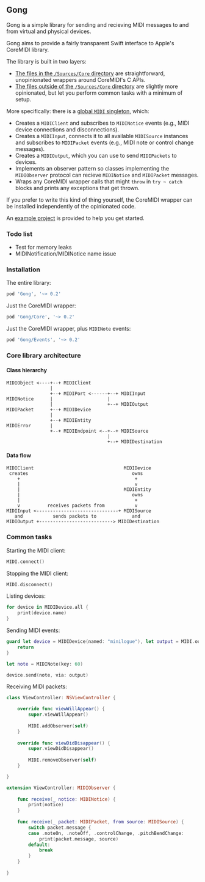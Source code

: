 ## Gong

Gong is a simple library for sending and recieving MIDI messages to and from virtual and physical devices.

Gong aims to provide a fairly transparent Swift interface to Apple's CoreMIDI library.

The library is built in two layers:

- [The files in the `/Sources/Core` directory](/Sources/Core) are straightforward, unopinionated wrappers around CoreMIDI's C APIs.
- [The files outside of the `/Sources/Core` directory](/Sources) are slightly more opinionated, but let you perform common tasks with a minimum of setup.

More specifically: there is a [global `MIDI` singleton](/Sources/MIDI.swift), which:

- Creates a `MIDIClient` and subscribes to `MIDINotice` events (e.g., MIDI device connections and disconnections).
- Creates a `MIDIInput`, connects it to all available `MIDISource` instances and subscribes to `MIDIPacket` events (e.g., MIDI note or control change messages).
- Creates a `MIDIOutput`, which you can use to send `MIDIPackets` to devices.
- Implements an observer pattern so classes implementing the `MIDIObserver` protocol can recieve `MIDINotice` and `MIDIPacket` messages.
- Wraps any CoreMIDI wrapper calls that might `throw` in `try ~ catch` blocks and prints any exceptions that get thrown.

If you prefer to write this kind of thing yourself, the CoreMIDI wrapper can be installed independently of the opinionated code.

An [example project](/Examples/Gong-macOS) is provided to help you get started.

### Todo list

- Test for memory leaks
- MIDINotification/MIDINotice name issue

### Installation

The entire library:

```ruby
pod 'Gong', '~> 0.2'
```

Just the CoreMIDI wrapper:

```ruby
pod 'Gong/Core', '~> 0.2'
```

Just the CoreMIDI wrapper, plus `MIDINote` events:

```ruby
pod 'Gong/Events', '~> 0.2'
```

### Core library architecture

#### Class hierarchy

```
MIDIObject <----+--+ MIDIClient
                |
                +--+ MIDIPort <------+--+ MIDIInput
MIDINotice      |                    |
                |                    +--+ MIDIOutput
MIDIPacket      +--+ MIDIDevice
                |
                +--+ MIDIEntity
MIDIError       |
                +--+ MIDIEndpoint <--+--+ MIDISource
                                     |
                                     +--+ MIDIDestination
```

#### Data flow

```
MIDIClient                                 MIDIDevice
 creates                                      owns
    +                                          +
    |                                          v
    |                                      MIDIEntity
    |                                         owns
    |                                          +
    v          receives packets from           v
MIDIInput <------------------------------+ MIDISource
   and           sends packets to             and
MIDIOutput +---------------------------> MIDIDestination

```

### Common tasks

Starting the MIDI client:

```swift
MIDI.connect()
```

Stopping the MIDI client:

```swift
MIDI.disconnect()
```

Listing devices:

```swift
for device in MIDIDevice.all {
    print(device.name)
}
```

Sending MIDI events:

```swift
guard let device = MIDIDevice(named: "minilogue"), let output = MIDI.output else {
    return
}

let note = MIDINote(key: 60)

device.send(note, via: output)
```

Receiving MIDI packets:

```swift
class ViewController: NSViewController {

    override func viewWillAppear() {
        super.viewWillAppear()
        
        MIDI.addObserver(self)
    }
    
    override func viewDidDisappear() {
        super.viewDidDisappear()
        
        MIDI.removeObserver(self)
    }

}

extension ViewController: MIDIObserver {
    
    func receive(_ notice: MIDINotice) {
        print(notice)
    }
    
    func receive(_ packet: MIDIPacket, from source: MIDISource) {
        switch packet.message {
        case .noteOn, .noteOff, .controlChange, .pitchBendChange:
            print(packet.message, source)
        default:
            break
        }
    }
    
}
```
